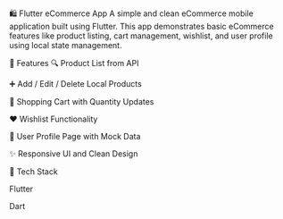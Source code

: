 🛍️ Flutter eCommerce App
A simple and clean eCommerce mobile application built using Flutter. This app demonstrates basic eCommerce features like product listing, cart management, wishlist, and user profile using local state management.

📱 Features
🔍 Product List from API

➕ Add / Edit / Delete Local Products

🛒 Shopping Cart with Quantity Updates

❤️ Wishlist Functionality

👤 User Profile Page with Mock Data

✨ Responsive UI and Clean Design

🧰 Tech Stack

Flutter

Dart
